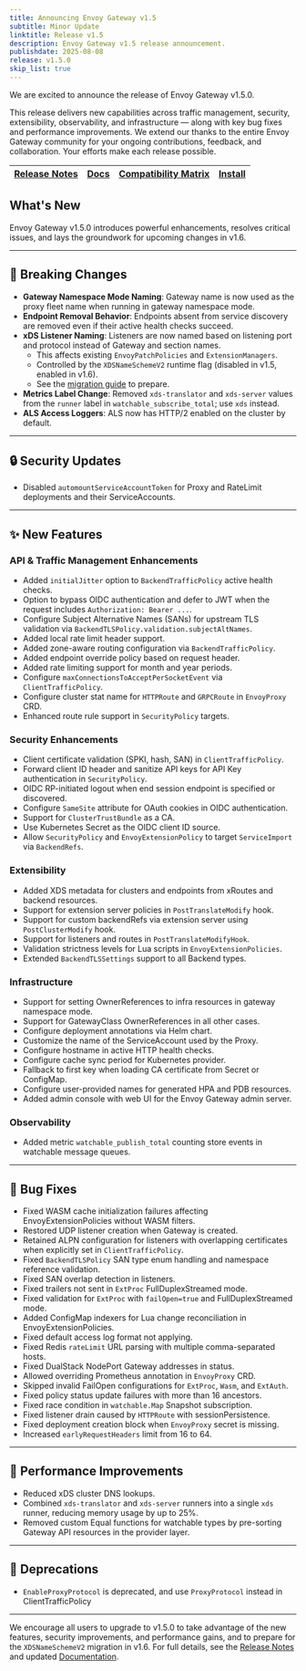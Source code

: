 ```yaml
---
title: Announcing Envoy Gateway v1.5
subtitle: Minor Update
linktitle: Release v1.5
description: Envoy Gateway v1.5 release announcement.
publishdate: 2025-08-08
release: v1.5.0
skip_list: true
---
```


We are excited to announce the release of Envoy Gateway v1.5.0.

This release delivers new capabilities across traffic management, security, extensibility, observability, and infrastructure — along with key bug fixes and performance improvements. We extend our thanks to the entire Envoy Gateway community for your ongoing contributions, feedback, and collaboration. Your efforts make each release possible.

| [Release Notes][] | [Docs][docs] | [Compatibility Matrix][matrix] | [Install][] |
|-------------------|--------------|--------------------------------|--------------|

## What's New

Envoy Gateway v1.5.0 introduces powerful enhancements, resolves critical issues, and lays the groundwork for upcoming changes in v1.6.

---

## 🚨 Breaking Changes

- **Gateway Namespace Mode Naming**: Gateway name is now used as the proxy fleet name when running in gateway namespace mode.
- **Endpoint Removal Behavior**: Endpoints absent from service discovery are removed even if their active health checks succeed.
- **xDS Listener Naming**: Listeners are now named based on listening port and protocol instead of Gateway and section names.  
  - This affects existing `EnvoyPatchPolicies` and `ExtensionManagers`.  
  - Controlled by the `XDSNameSchemeV2` runtime flag (disabled in v1.5, enabled in v1.6).  
  - See the [migration guide](../../v1.5/tasks/extensibility/envoy-patch-policy#xds-name-scheme-v2) to prepare.
- **Metrics Label Change**: Removed `xds-translator` and `xds-server` values from the `runner` label in `watchable_subscribe_total`; use `xds` instead.
- **ALS Access Loggers**: ALS now has HTTP/2 enabled on the cluster by default.

---

## 🔒 Security Updates

- Disabled `automountServiceAccountToken` for Proxy and RateLimit deployments and their ServiceAccounts.

---

## ✨ New Features

### API & Traffic Management Enhancements

- Added `initialJitter` option to `BackendTrafficPolicy` active health checks.
- Option to bypass OIDC authentication and defer to JWT when the request includes `Authorization: Bearer ...`.
- Configure Subject Alternative Names (SANs) for upstream TLS validation via `BackendTLSPolicy.validation.subjectAltNames`.
- Added local rate limit header support.
- Added zone-aware routing configuration via `BackendTrafficPolicy`.
- Added endpoint override policy based on request header.
- Added rate limiting support for month and year periods.
- Configure `maxConnectionsToAcceptPerSocketEvent` via `ClientTrafficPolicy`.
- Configure cluster stat name for `HTTPRoute` and `GRPCRoute` in `EnvoyProxy` CRD.
- Enhanced route rule support in `SecurityPolicy` targets.

### Security Enhancements

- Client certificate validation (SPKI, hash, SAN) in `ClientTrafficPolicy`.
- Forward client ID header and sanitize API keys for API Key authentication in `SecurityPolicy`.
- OIDC RP-initiated logout when end session endpoint is specified or discovered.
- Configure `SameSite` attribute for OAuth cookies in OIDC authentication.
- Support for `ClusterTrustBundle` as a CA.
- Use Kubernetes Secret as the OIDC client ID source.
- Allow `SecurityPolicy` and `EnvoyExtensionPolicy` to target `ServiceImport` via `BackendRefs`.

### Extensibility

- Added XDS metadata for clusters and endpoints from xRoutes and backend resources.
- Support for extension server policies in `PostTranslateModify` hook.
- Support for custom backendRefs via extension server using `PostClusterModify` hook.
- Support for listeners and routes in `PostTranslateModifyHook`.
- Validation strictness levels for Lua scripts in `EnvoyExtensionPolicies`.
- Extended `BackendTLSSettings` support to all Backend types.

### Infrastructure

- Support for setting OwnerReferences to infra resources in gateway namespace mode.
- Support for GatewayClass OwnerReferences in all other cases.
- Configure deployment annotations via Helm chart.
- Customize the name of the ServiceAccount used by the Proxy.
- Configure hostname in active HTTP health checks.
- Configure cache sync period for Kubernetes provider.
- Fallback to first key when loading CA certificate from Secret or ConfigMap.
- Configure user-provided names for generated HPA and PDB resources.
- Added admin console with web UI for the Envoy Gateway admin server.

### Observability

- Added metric `watchable_publish_total` counting store events in watchable message queues.

---

## 🐞 Bug Fixes

- Fixed WASM cache initialization failures affecting EnvoyExtensionPolicies without WASM filters.
- Restored UDP listener creation when Gateway is created.
- Retained ALPN configuration for listeners with overlapping certificates when explicitly set in `ClientTrafficPolicy`.
- Fixed `BackendTLSPolicy` SAN type enum handling and namespace reference validation.
- Fixed SAN overlap detection in listeners.
- Fixed trailers not sent in `ExtProc` FullDuplexStreamed mode.
- Fixed validation for `ExtProc` with `failOpen=true` and FullDuplexStreamed mode.
- Added ConfigMap indexers for Lua change reconciliation in EnvoyExtensionPolicies.
- Fixed default access log format not applying.
- Fixed Redis `rateLimit` URL parsing with multiple comma-separated hosts.
- Fixed DualStack NodePort Gateway addresses in status.
- Allowed overriding Prometheus annotation in `EnvoyProxy` CRD.
- Skipped invalid FailOpen configurations for `ExtProc`, `Wasm`, and `ExtAuth`.
- Fixed policy status update failures with more than 16 ancestors.
- Fixed race condition in `watchable.Map` Snapshot subscription.
- Fixed listener drain caused by `HTTPRoute` with sessionPersistence.
- Fixed deployment creation block when `EnvoyProxy` secret is missing.
- Increased `earlyRequestHeaders` limit from 16 to 64.

---

## 🚀 Performance Improvements

- Reduced xDS cluster DNS lookups.
- Combined `xds-translator` and `xds-server` runners into a single `xds` runner, reducing memory usage by up to 25%.
- Removed custom Equal functions for watchable types by pre-sorting Gateway API resources in the provider layer.

---

## 🛑 Deprecations

- `EnableProxyProtocol` is deprecated, and use `ProxyProtocol` instead in ClientTrafficPolicy

---

We encourage all users to upgrade to v1.5.0 to take advantage of the new features, security improvements, and performance gains, and to prepare for the `XDSNameSchemeV2` migration in v1.6. For full details, see the [Release Notes][] and updated [Documentation][docs].

[Release Notes]: ./notes/v1.5.0.md
[docs]: https://gateway.envoyproxy.io
[matrix]: https://gateway.envoyproxy.io/news/releases/matrix/
[Install]: https://gateway.envoyproxy.io/docs/tasks/quickstart/